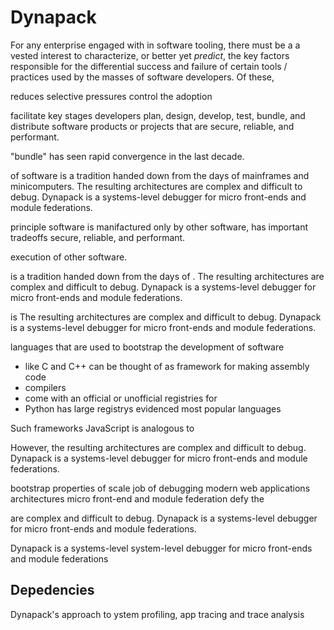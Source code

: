 # Dynapack

For any enterprise engaged with in software tooling, there must be a a vested interest to characterize, or better yet *predict*, the key factors responsible for the  differential success and failure of certain tools / practices used by the masses of software developers.
Of these, 


reduces selective pressures control the adoption 



facilitate key stages developers plan, design, develop, test, bundle, and distribute software products or projects that are secure, reliable, and performant. 




"bundle" has seen rapid convergence in the last decade.





of software is a tradition handed down from the days of mainframes and minicomputers. The resulting architectures are complex and difficult to debug. Dynapack is a systems-level debugger for micro front-ends and module federations. 


principle software is manifactured only by other software, has important tradeoffs secure, reliable, and performant.


 execution of other software. 



 is a tradition handed down from the days of . The resulting architectures are complex and difficult to debug. Dynapack is a systems-level debugger for micro front-ends and module federations.




is The resulting architectures are complex and difficult to debug. Dynapack is a systems-level debugger for micro front-ends and module federations.


languages that are used to bootstrap the development of software
- like C and C++ can be thought of as framework for making assembly code
- compilers 
- come with an official or unofficial registries for 
- Python has large registrys evidenced most popular languages 





Such frameworks JavaScript is analogous to  


However, the resulting architectures are complex and difficult to debug. Dynapack is a systems-level debugger for micro front-ends and module federations.

 bootstrap properties of scale job of debugging modern web applications architectures  micro front-end and module federation defy the 



are complex and difficult to debug. Dynapack is a systems-level debugger for micro front-ends and module federations.

Dynapack is a systems-level system-level debugger for micro front-ends and module federations


## Depedencies

Dynapack's approach to ystem profiling, app tracing and trace analysis